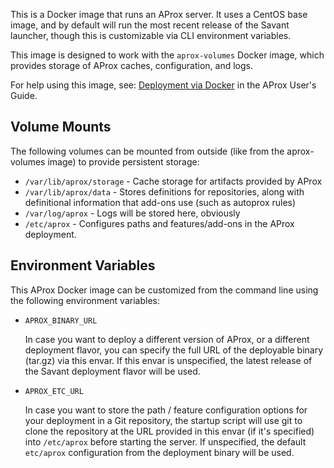 This is a Docker image that runs an AProx server. It uses a CentOS base image, and by default will run the most recent release of the Savant launcher, though this is customizable via CLI environment variables.

This image is designed to work with the `aprox-volumes` Docker image, which provides storage of AProx caches, configuration, and logs.

For help using this image, see: [Deployment via Docker](http://commonjava.github.io/aprox/user/docker.html) in the AProx User's Guide. 

## Volume Mounts

The following volumes can be mounted from outside (like from the aprox-volumes image) to provide persistent storage:

- `/var/lib/aprox/storage` - Cache storage for artifacts provided by AProx
- `/var/lib/aprox/data` - Stores definitions for repositories, along with definitional information that add-ons use (such as autoprox rules)
- `/var/log/aprox` - Logs will be stored here, obviously
- `/etc/aprox` - Configures paths and features/add-ons in the AProx deployment.

## Environment Variables

This AProx Docker image can be customized from the command line using the following environment variables:

- `APROX_BINARY_URL`

  In case you want to deploy a different version of AProx, or a different deployment flavor, you can specify the full URL of the deployable binary (tar.gz) via this envar. If this envar is unspecified, the latest release of the Savant deployment flavor will be used.

- `APROX_ETC_URL`

  In case you want to store the path / feature configuration options for your deployment in a Git repository, the startup script will use git to clone the repository at the URL provided in this envar (if it's specified) into `/etc/aprox` before starting the server. If unspecified, the default `etc/aprox` configuration from the deployment binary will be used.

